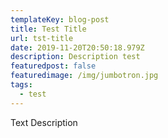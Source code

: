 ```yaml
---
templateKey: blog-post
title: Test Title
url: tst-title
date: 2019-11-20T20:50:18.979Z
description: Description test
featuredpost: false
featuredimage: /img/jumbotron.jpg
tags:
  - test
---
```

Text Description
